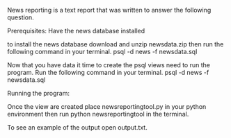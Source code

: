 News reporting is a text report that was written to answer the following question.

Prerequisites:
Have the news database installed

 to install the news database download and unzip newsdata.zip then run the following command in your terminal. 
    psql -d news -f newsdata.sql
    
Now that you have data it time to create the psql views need to run the program. Run the following command in your terminal.
psql -d news -f newsdata.sql

Running the program:

Once the view are created place newsreportingtool.py in your python environment then run python newsreportingtool in the terminal.

To see an example of the output open output.txt.


